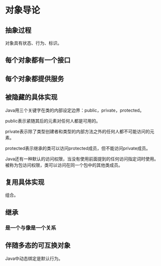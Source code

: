 # 对象导论
## 抽象过程
对象具有状态、行为、标识。

## 每个对象都有一个接口
## 每个对象都提供服务
## 被隐藏的具体实现
Java用三个关键字在类的内部设定边界：public，private，protected。

public表示紧随其后的元素对任何人都是可用的。

private表示除了类型创建者和类型的内部方法之外的任何人都不可能访问的元素。

protected表示继承的类可以访问protected成员，但不能访问private成员。

Java还有一种默认的访问权限，当没有使用前面提到的任何访问指定词时使用。被称为包访问权限，类可以访问在同一个包中的其他类成员。

## 复用具体实现
组合。

## 继承
### 是一个与像是一个关系

## 伴随多态的可互换对象
Java中动态绑定是默认行为。